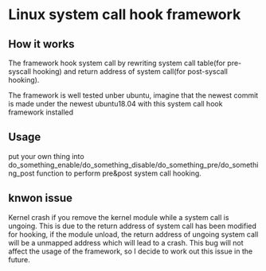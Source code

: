 # Linux system call hook framework

## How it works
The framework hook system call by rewriting system call table(for pre-syscall hooking) and return address of system call(for post-syscall hooking).

The framework is well tested unber ubuntu, imagine that the newest commit is made under the newest ubuntu18.04 with this system call hook framework installed

## Usage
put your own thing into do_something_enable/do_something_disable/do_something_pre/do_something_post function to perform pre&post system call hooking.

## knwon issue
Kernel crash if you remove the kernel module while a system call is ungoing.
This is due to the return address of system call has been modified for hooking, if the module unload, the return address of ungoing system call will be a unmapped address which will lead to a crash. This bug will not affect the usage of the framework, so I decide to work out this issue in the future.